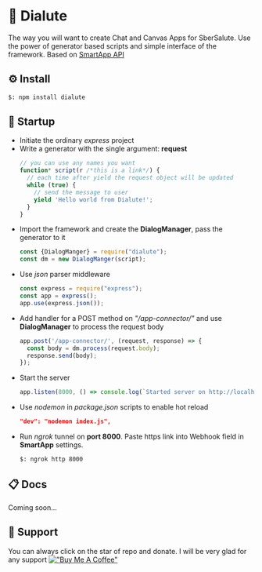 # 🧶 Dialute

The way you will want to create Chat and Canvas Apps for SberSalute. Use the power of generator based scripts and simple
interface of the framework. Based
on [SmartApp API](https://developer.sberdevices.ru/docs/ru/developer_tools/amp/smartappapi_description_and_guide)

## ⚙️ Install

```bash
$: npm install dialute
```

## 🚀 Startup

* Initiate the ordinary *express* project
* Write a generator with the single argument: __request__
    ```js
    // you can use any names you want
    function* script(r /*this is a link*/) { 
      // each time after yield the request object will be updated
      while (true) {
        // send the message to user
        yield 'Hello world from Dialute!';
      }
    }
    ```
* Import the framework and create the __DialogManager__, pass the generator to it
    ```js
    const {DialogManger} = require("dialute");
    const dm = new DialogManger(script);
    ```
* Use *json* parser middleware
    ```js
    const express = require("express");
    const app = express();
    app.use(express.json());
    ```
* Add handler for a POST method on *"/app-connector/"* and use __DialogManager__ to process the request body
    ```js
    app.post('/app-connector/', (request, response) => {
      const body = dm.process(request.body);
      response.send(body);
    });
    ```
* Start the server
    ```js
    app.listen(8000, () => console.log(`Started server on http://localhost:8000/`));
    ```
* Use *nodemon* in *package.json* scripts to enable hot reload
    ```json
    "dev": "nodemon index.js",
    ```
* Run *ngrok* tunnel on __port 8000__. Paste https link into Webhook field in __SmartApp__ settings.
    ```bash
    $: ngrok http 8000
    ```

## 📋 Docs

Coming soon...

## 🥰 Support

You can always click on the star of repo and donate. I will be very glad for any support
[!["Buy Me A Coffee"](https://www.buymeacoffee.com/assets/img/custom_images/orange_img.png)](https://www.buymeacoffee.com/gbraad)
